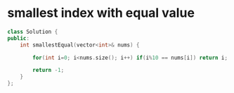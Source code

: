 # smallest index with equal value
```c++
class Solution {
public:
    int smallestEqual(vector<int>& nums) {

        for(int i=0; i<nums.size(); i++) if(i%10 == nums[i]) return i;

        return -1;   
    }
};
```